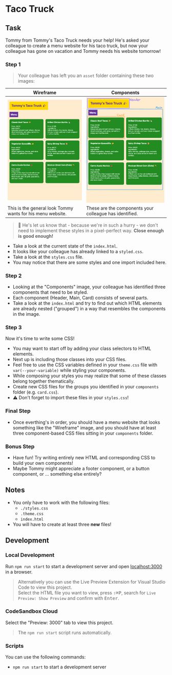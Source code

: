 # Taco Truck

## Task

Tommy from Tommy's Taco Truck needs your help! He's asked your colleague to create a menu website for his taco truck, but now your colleague has gone on vacation and Tommy needs his website tomorrow!

### Step 1

> Your colleague has left you an `asset` folder containing these two images:

| Wireframe                                                  | Components                                              |
| ---------------------------------------------------------- | ------------------------------------------------------- |
| ![Wireframe](./assets/wireframe.png)                       | ![Components](./assets/components.png)                  |
| This is the general look Tommy wants for his menu website. | These are the components your colleague has identified. |

> 🚨 He's let us know that - because we're in such a hurry - we don't need to implement these styles in a pixel-perfect way. **Close enough is good enough!**

- Take a look at the current state of the `index.html`.
- It looks like your colleague has already linked to a `styled.css`.
- Take a look at the `styles.css` file.
- You may notice that there are some styles and one import included here.

### Step 2

- Looking at the "Components" image, your colleague has identified three components that need to be styled.
- Each component (Header, Main, Card) consists of several parts.
- Take a look at the `index.html` and try to find out which HTML elements are already nested ("grouped") in a way that resembles the components in the image.

### Step 3

Now it's time to write some CSS!

- You may want to start off by adding your class selectors to HTML elements.
- Next up is including those classes into your CSS files.
- Feel free to use the CSS variables defined in your `theme.css` file with `var(--your-variable)` while styling your components.
- While composing your styles you may realize that some of these classes belong together thematically.
- Create new CSS files for the groups you identified in your `components` folder (e.g. `card.css`).
- ⚠️ Don't forget to import these files in your `styles.css`!

### Final Step

- Once everthing's in order, you should have a menu website that looks something like the "Wireframe" image, and you should have at least three component-based CSS files sitting in your `components` folder.

### Bonus Step

- Have fun! Try writing entirely new HTML and corresponding CSS to build your own components!
- Maybe Tommy might appreciate a footer component, or a button component, or ... something else entirely?

## Notes

- You only have to work with the following files:
  - `./styles.css`
  - `.theme.css`
  - `index.html`
- You will have to create at least three **new** files!

## Development

### Local Development

Run `npm run start` to start a development server and open [localhost:3000](http://localhost:3000) in a browser.

> Alternatively you can use the Live Preview Extension for Visual Studio Code to view this project.  
> Select the HTML file you want to view, press <kbd>⇧</kbd><kbd>⌘</kbd><kbd>P</kbd>, search for `Live Preview: Show Preview` and confirm with <kbd>Enter</kbd>.

### CodeSandbox Cloud

Select the "Preview: 3000" tab to view this project.

> The `npm run start` script runs automatically.

### Scripts

You can use the following commands:

- `npm run start` to start a development server
